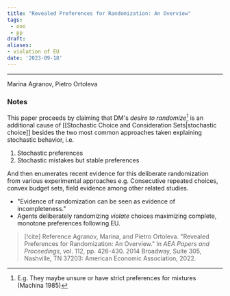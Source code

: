 ```yaml
---
title: "Revealed Preferences for Randomization: An Overview"
tags:
 - ooo
 - pp
draft: 
aliases:
- violation of EU
date: '2023-09-18'
---
```

---
Marina Agranov, Pietro Ortoleva
### Notes

This paper proceeds by claiming that DM's _desire to randomize_[^1] is an additional cause of [[Stochastic Choice and Consideration Sets|stochastic choice]] besides the two most common approaches taken explaining stochastic behavior, i.e.
1. Stochastic preferences
2. Stochastic mistakes but stable preferences

And then enumerates recent evidence for this deliberate randomization from various experimental approaches e.g. Consecutive repeated choices, convex budget sets, field evidence among other related studies. 

- "Evidence of randomization can be seen as evidence of incompleteness."
- Agents deliberately randomizing *violate* choices maximizing complete, monotone preferences following EU.

[^1]: E.g. They maybe unsure or have strict preferences for mixtures  (Machina 1985)

> [!cite] Reference
> Agranov, Marina, and Pietro Ortoleva. "Revealed Preferences for Randomization: An Overview." In _AEA Papers and Proceedings_, vol. 112, pp. 426-430. 2014 Broadway, Suite 305, Nashville, TN 37203: American Economic Association, 2022.


